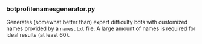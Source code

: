### botprofilenamesgenerator.py

Generates (somewhat better than) expert difficulty bots with customized names provided by a `names.txt` file. A large amount of names is required for ideal results (at least 60).
